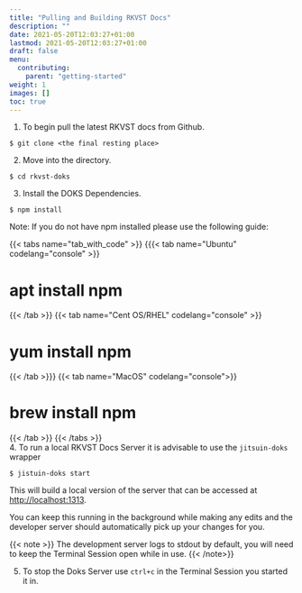 ```yaml
---
title: "Pulling and Building RKVST Docs"
description: ""
date: 2021-05-20T12:03:27+01:00
lastmod: 2021-05-20T12:03:27+01:00
draft: false
menu:
  contributing:
    parent: "getting-started"
weight: 1
images: []
toc: true
---
```


1. To begin pull the latest RKVST docs from Github.

```console
$ git clone <the final resting place>
```

2. Move into the directory.

```console
$ cd rkvst-doks
```

3. Install the DOKS Dependencies.

```console
$ npm install
```

Note: If you do not have npm installed please use the following guide:

{{< tabs name="tab_with_code" >}}
{{{< tab name="Ubuntu" codelang="console" >}}
# apt install npm
{{< /tab >}}
{{< tab name="Cent OS/RHEL" codelang="console" >}}
# yum install npm
{{< /tab >}}}
{{< tab name="MacOS" codelang="console">}}
# brew install npm
{{< /tab >}}
{{< /tabs >}}
<br>
4. To run a local RKVST Docs Server it is advisable to use the `jitsuin-doks` wrapper

```console
$ jistuin-doks start
```

This will build a local version of the server that can be accessed at [http://localhost:1313](https://localhost:1313).

You can keep this running in the background while making any edits and the developer server should automatically pick up your changes for you.

{{< note >}}
The development server logs to stdout by default, you will need to keep the Terminal Session open while in use.
{{< /note>}}

5. To stop the Doks Server use `ctrl+c` in the Terminal Session you started it in.









